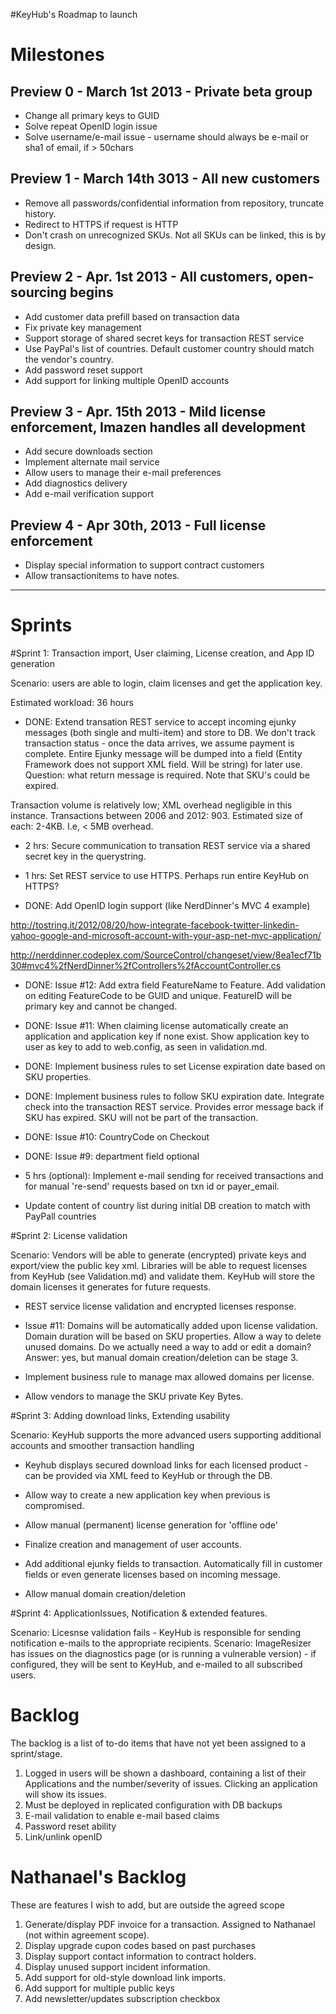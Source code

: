 #KeyHub's Roadmap to launch

# Milestones

## Preview 0 - March 1st 2013 - Private beta group

* Change all primary keys to GUID
* Solve repeat OpenID login issue
* Solve username/e-mail issue - username should always be e-mail or sha1 of email, if > 50chars

## Preview 1 - March 14th 3013 - All new customers

* Remove all passwords/confidential information from repository, truncate history.
* Redirect to HTTPS if request is HTTP
* Don't crash on unrecognized SKUs. Not all SKUs can be linked, this is by design.

## Preview 2 - Apr. 1st 2013 - All customers, open-sourcing begins

* Add customer data prefill based on transaction data
* Fix private key management
* Support storage of shared secret keys for transaction REST service
* Use PayPal's list of countries. Default customer country should match the vendor's country.
* Add password reset support
* Add support for linking multiple OpenID accounts


## Preview 3 - Apr. 15th 2013 - Mild license enforcement, Imazen handles all development

* Add secure downloads section
* Implement alternate mail service
* Allow users to manage their e-mail preferences
* Add diagnostics delivery
* Add e-mail verification support


## Preview 4 - Apr 30th, 2013 - Full license enforcement

* Display special information to support contract customers
* Allow transactionitems to have notes.


---

# Sprints

#Sprint 1: Transaction import, User claiming, License creation, and App ID generation

Scenario: users are able to login, claim licenses and get the application key.

Estimated workload: 36 hours

* DONE: Extend transation REST service to accept incoming ejunky messages (both single and multi-item) and store to DB. We don't track transaction status - once the data arrives, we assume payment is complete. Entire Ejunky message will be dumped into a field (Entity Framework does not support XML field. Will be string) for later use. 
Question: what return message is required. Note that SKU's could be expired.

Transaction volume is relatively low; XML overhead negligible in this instance. Transactions between 2006 and 2012: 903. Estimated size of each: 2-4KB. I.e, < 5MB overhead.

* 2 hrs: Secure communication to transation REST service via a shared secret key in the querystring.

* 1 hrs: Set REST service to use HTTPS. Perhaps run entire KeyHub on HTTPS?

* DONE: Add OpenID login support (like NerdDinner's MVC 4 example)

http://tostring.it/2012/08/20/how-integrate-facebook-twitter-linkedin-yahoo-google-and-microsoft-account-with-your-asp-net-mvc-application/

http://nerddinner.codeplex.com/SourceControl/changeset/view/8ea1ecf71b30#mvc4%2fNerdDinner%2fControllers%2fAccountController.cs

* DONE: Issue #12: Add extra field FeatureName to Feature. Add validation on editing FeatureCode to be GUID and unique. FeatureID will be primary key and cannot be changed.

* DONE: Issue #11: When claiming license automatically create an application and application key if none exist. Show application key to user as key to add to web.config, as seen in validation.md.

* DONE: Implement business rules to set License expiration date based on SKU properties.

* DONE: Implement business rules to follow SKU expiration date. Integrate check into the transaction REST service. Provides error message back if SKU has expired. SKU will not be part of the transaction.

* DONE: Issue #10: CountryCode on Checkout

* DONE: Issue #9: department field optional

* 5 hrs (optional): Implement e-mail sending for received transactions and for manual 're-send' requests based on txn id or payer_email.
* Update content of country list during initial DB creation to match with PayPall countries

#Sprint 2: License validation

Scenario: Vendors will be able to generate (encrypted) private keys and export/view the public key xml. Libraries will be able to request licenses from KeyHub (see Validation.md) and validate them. KeyHub will store the domain licenses it generates for future requests.

* REST service license validation and encrypted licenses response.

* Issue #11: Domains will be automatically added upon license validation. Domain duration will be based on SKU properties. Allow a way to delete unused domains. Do we actually need a way to add or edit a domain? Answer: yes, but manual domain creation/deletion can be stage 3.

* Implement business rule to manage max allowed domains per license.

* Allow vendors to manage the SKU private Key Bytes.


#Sprint 3: Adding download links, Extending usability

Scenario: KeyHub supports the more advanced users supporting additional accounts and smoother transaction handling

* Keyhub displays secured download links for each licensed product - can be provided via XML feed to KeyHub or through the DB.

* Allow way to create a new application key when previous is compromised.

* Allow manual (permanent) license generation for 'offline ode'

* Finalize creation and management of user accounts.

* Add additional ejunky fields to transaction. Automatically fill in customer fields or  even generate licenses based on incoming message.

* Allow manual domain creation/deletion


#Sprint 4: ApplicationIssues, Notification & extended features.

Scenario: Licesnse validation fails - KeyHub is responsible for sending notification e-mails to the appropriate recipients.
Scenario: ImageResizer has issues on the diagnostics page (or is running a vulnerable version) - if configured, they will be sent to KeyHub, and e-mailed to all subscribed users.


# Backlog

The backlog is a list of to-do items that have not yet been assigned to a sprint/stage.

1. Logged in users will be shown a dashboard, containing a list of their Applications and the number/severity of issues. Clicking an application will show its issues.
3. Must be deployed in replicated configuration with DB backups
4. E-mail validation to enable e-mail based claims
6. Password reset ability
7. Link/unlink openID

# Nathanael's Backlog

These are features I wish to add, but are outside the agreed scope

1. Generate/display PDF invoice for a transaction. Assigned to Nathanael (not within agreement scope).
2. Display upgrade cupon codes based on past purchases
3. Display support contact information to contract holders.
4. Display unused support incident information.
5. Add support for old-style download link imports.
6. Add support for multiple public keys
7. Add newsletter/updates subscription checkbox




